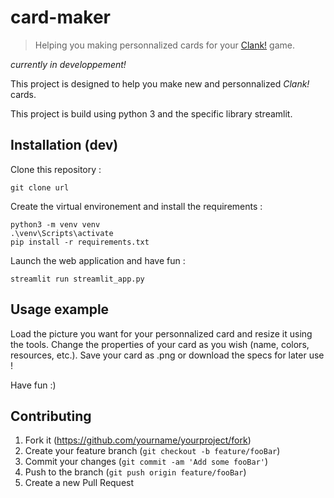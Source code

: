 # card-maker

> Helping you making personnalized cards for your [Clank!](https://www.direwolfdigital.com/clank/) game.

_currently in developpement!_

This project is designed to help you make new and personnalized _Clank!_ cards.

This project is build using python 3 and the specific library streamlit.

## Installation (dev)

Clone this repository :
```shell
git clone url
```

Create the virtual environement and install the requirements :
```shell
python3 -m venv venv
.\venv\Scripts\activate
pip install -r requirements.txt
```

Launch the web application and have fun :
```shell
streamlit run streamlit_app.py
```


## Usage example

Load the picture you want for your personnalized card and resize it using the tools.
Change the properties of your card as you wish (name, colors, resources, etc.).
Save your card as .png or download the specs for later use !

Have fun :)


## Contributing

1. Fork it (<https://github.com/yourname/yourproject/fork>)
2. Create your feature branch (`git checkout -b feature/fooBar`)
3. Commit your changes (`git commit -am 'Add some fooBar'`)
4. Push to the branch (`git push origin feature/fooBar`)
5. Create a new Pull Request

